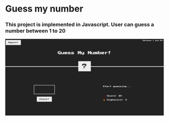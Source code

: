 # Guess my number

### This project is implemented in Javascript. User can guess a number between 1 to 20

![guess-my-number](https://github.com/anjorrao/guess-my-number/blob/main/screenshot.PNG?raw=true)

